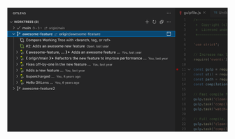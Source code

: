 <p align="center">
  <img src="../../images/docs/worktrees-view.png" alt="Worktrees View in Side Bar"/>
</p>
